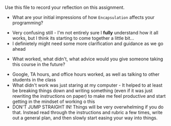 Use this file to record your reflection on this assignment.

- What are your initial impressions of how `Encapsulation` affects your programming?
* Very confusing still - I'm not entirely sure I **fully** understand how it all works, but I think its starting to come together a little bit...
* I definietely might need some more clarification and guidance as we go ahead
- What worked, what didn't, what advice would you give someone taking this course in the future?
* Google, TA hours, and office hours worked, as well as talking to other students in the class 
* What didn't work was just staring at my computer - It helped to at least be breaking things down and writing something (even if it was just rewriting the instructions on paper) to make me feel productive and start getting in the mindset of working o this
* DON'T JUMP STRAIGHT IN! Things will be very overwhelming if you do that. Instead read through the instructions and rubric a few times, write out a general plan, and then slowly start easing your way into things.
